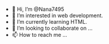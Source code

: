 - 👋 Hi, I’m @Nana7495
- 👀 I’m interested in web development.
- 🌱 I’m currently learning HTML.
- 💞️ I’m looking to collaborate on ...
- 📫 How to reach me ...

<!---
Nana7495/Nana7495 is a ✨ special ✨ repository because its `README.md` (this file) appears on your GitHub profile.
You can click the Preview link to take a look at your changes.
--->
